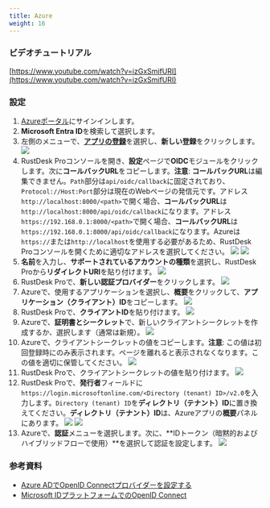 ```yaml
---
title: Azure
weight: 16
---
```


### ビデオチュートリアル

[https://www.youtube.com/watch?v=izGxSmifURI](https://www.youtube.com/watch?v=izGxSmifURI)

### 設定

1. [Azureポータル](https://portal.azure.com)にサインインします。
2. **Microsoft Entra ID**を検索して選択します。
3. 左側のメニューで、[**アプリの登録**](https://portal.azure.com/#view/Microsoft_AAD_IAM/ActiveDirectoryMenuBlade/~/RegisteredApps)を選択し、**新しい登録**をクリックします。
![](/docs/en/self-host/rustdesk-server-pro/oidc/azure/images/1-Azure-NewRegistration.png)
4. RustDesk Proコンソールを開き、**設定**ページで**OIDC**モジュールをクリックします。次に**コールバックURL**をコピーします。**注意**: **コールバックURL**は編集できません。`Path`部分は`api/oidc/callback`に固定されており、`Protocol://Host:Port`部分は現在のWebページの発信元です。アドレス`http://localhost:8000/<path>`で開く場合、**コールバックURL**は`http://localhost:8000/api/oidc/callback`になります。アドレス`https://192.168.0.1:8000/<path>`で開く場合、**コールバックURL**は`https://192.168.0.1:8000/api/oidc/callback`になります。Azureは`https://`または`http://localhost`を使用する必要があるため、RustDesk Proコンソールを開くために適切なアドレスを選択してください。
![](/docs/en/self-host/rustdesk-server-pro/oidc/azure/images/12-RustDesk-Callback.png)
![](/docs/en/self-host/rustdesk-server-pro/oidc/azure/images/2-Azure-Register-RecirectURIs-Restrictions.png)
5. **名前**を入力し、**サポートされているアカウントの種類**を選択し、RustDesk Proから**リダイレクトURI**を貼り付けます。
![](/docs/en/self-host/rustdesk-server-pro/oidc/azure/images/2-Azure-Register.png)
6. RustDesk Proで、**新しい認証プロバイダー**をクリックします。
![](/docs/en/self-host/rustdesk-server-pro/oidc/azure/images/3-RustDesk-NewAuthProvider.png)
7. Azureで、使用するアプリケーションを選択し、**概要**をクリックして、**アプリケーション（クライアント）ID**をコピーします。
![](/docs/en/self-host/rustdesk-server-pro/oidc/azure/images/4-Azure-ClientID.png)
8. RustDesk Proで、**クライアントID**を貼り付けます。
![](/docs/en/self-host/rustdesk-server-pro/oidc/azure/images/5-RustDesk-ClientID.png)
9. Azureで、**証明書とシークレット**で、新しいクライアントシークレットを作成するか、選択します（通常は新規）。
![](/docs/en/self-host/rustdesk-server-pro/oidc/azure/images/6-Azure-NewOrSelectClientSecret.png)
10. Azureで、クライアントシークレットの値をコピーします。**注意**: この値は初回登録時にのみ表示されます。ページを離れると表示されなくなります。この値を適切に保管してください。
![](/docs/en/self-host/rustdesk-server-pro/oidc/azure/images/7-Azure-CopySecretValue.png)
11. RustDesk Proで、クライアントシークレットの値を貼り付けます。
![](/docs/en/self-host/rustdesk-server-pro/oidc/azure/images/8-RustDesk-FillClientSecret.png)
12. RustDesk Proで、**発行者**フィールドに`https://login.microsoftonline.com/<Directory (tenant) ID>/v2.0`を入力します。`Directory (tenant) ID`を**ディレクトリ（テナント）ID**に置き換えてください。**ディレクトリ（テナント）ID**は、Azureアプリの**概要**パネルにあります。
![](/docs/en/self-host/rustdesk-server-pro/oidc/azure/images/9-RustDesk-Issuer.png)
![](/docs/en/self-host/rustdesk-server-pro/oidc/azure/images/10-Azure-TenantID.png)
13. Azureで、**認証**メニューを選択します。次に、**IDトークン（暗黙的およびハイブリッドフローで使用）**を選択して認証を設定します。
![](/docs/en/self-host/rustdesk-server-pro/oidc/azure/images/11-Azure-Auth.png)

### 参考資料

- [Azure ADでOpenID Connectプロバイダーを設定する](https://learn.microsoft.com/en-us/power-pages/security/authentication/openid-settings)
- [Microsoft IDプラットフォームでのOpenID Connect](https://learn.microsoft.com/en-us/azure/active-directory/develop/v2-protocols-oidc)
